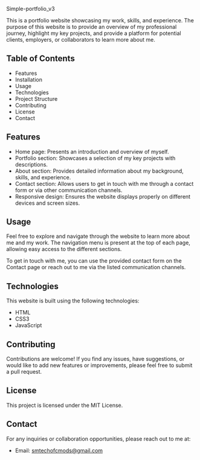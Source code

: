 Simple-portfolio_v3

This is a portfolio website showcasing my work, skills, and experience. The purpose of this website is to provide an overview of my professional journey, highlight my key projects, and provide a platform for potential clients, employers, or collaborators to learn more about me.

## Table of Contents

- Features
- Installation
- Usage
- Technologies
- Project Structure
- Contributing
- License
- Contact

## Features

- Home page: Presents an introduction and overview of myself.
- Portfolio section: Showcases a selection of my key projects with descriptions.
- About section: Provides detailed information about my background, skills, and experience.
- Contact section: Allows users to get in touch with me through a contact form or via other communication channels.
- Responsive design: Ensures the website displays properly on different devices and screen sizes.

## Usage

Feel free to explore and navigate through the website to learn more about me and my work. The navigation menu is present at the top of each page, allowing easy access to the different sections.

To get in touch with me, you can use the provided contact form on the Contact page or reach out to me via the listed communication channels.

## Technologies

This website is built using the following technologies:

- HTML
- CSS3
- JavaScript

## Contributing

Contributions are welcome! If you find any issues, have suggestions, or would like to add new features or improvements, please feel free to submit a pull request.

## License

This project is licensed under the MIT License.

## Contact

For any inquiries or collaboration opportunities, please reach out to me at:
- Email: smtechofcmods@gmail.com